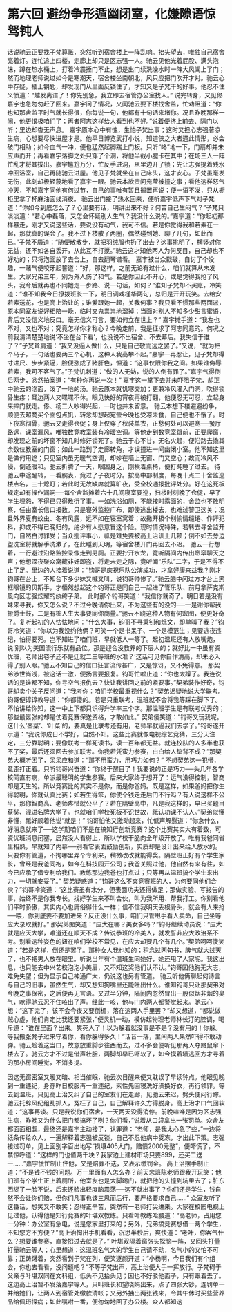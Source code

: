 # 第六回 避纷争形遁幽闭室，化嫌隙语惊驽钝人

话说驰云正要找子梵算账，突然听到宿舍楼上一阵乱响。抬头望去，唯独自己宿舍亮着灯。连忙追上四楼，走廊上却只是区志强一人。驰云见他光着屁股、满头泡沫，蹲在热水桶上，打着冷震捶门不止，想是出门续洗澡水时一阵大风阖上了门；然而地理老师说过如今是寒潮天，宿舍楼坐南朝北，风只应把门吹开才对。驰云心中存疑，插上钥匙，却发现门从里面反锁住了，才知又是子梵干的好事。他忍不住义愤道：“越发离谱了！你先别急，我立即去宿管办公室找人。”
说完转身，又见佟嘉宇也急匆匆赶了回来。嘉宇问了情况，又闻驰云要下楼找舍监，忙劝阻道：“你也知那舍监平时气就长得很，你每说一句，他都有十句话来堵你。况且昨晚那样一闹，他更恨极咱们了；再者阿志这样给人看到也不好。”说着便挤上前去、隔门以听；里边却杳无声息。
嘉宇原本心中有愧，生怕子梵出事；这时又担心志强著凉生病，心想要尽快进屋才是。他平日博览武打小说，知道侠之大者遇此情形，必会破门相助；如今血气一冲，便也猛然起脚踹上门板。只听“咚”地一下，门扇却并未应声而开；再看嘉宇落脚之处只穿了个洞，将他半截小腿卡在其中；在场三人一阵忙乱才将其拔出。嘉宇尴尬万分，忙反手进洞，从里边开了锁；先让志强提着残水冲回浴室，自己再随驰云进屋。他见子梵就坐在自己床头，这才安心。子梵虽毫发无伤，此刻却极轻蔑地看了嘉宇一眼。驰云本欲责问宛莹被撞之事；看他这样怒气冲天，不知嘉宇同他有何过节，自己的事唯有暂且搁置再说；便一语不发，只从橱柜里拿了杯麻油面线消夜。
驰云出门接了热水回来，便听嘉宇低声下气对子梵道：“你如今到底怎么了？心里要有话，明讲出来不好？何苦自己生闷气？”子梵只淡淡道：“若心中磊落，又怎会怀疑别人生气？我没什么说的。”嘉宇道：“你起初那样暴走，刚才又说这些话，要说没有动气，我可不信。若是你觉得我和若素在一起，那就真的误会了。我不过下楼散了两圈，偶然碰到她、聊了几句，如此而已。”子梵不屑道：“随便散散步，就把羽绒服也扔了出去？这事挑明了，横竖对你无益，还不如各自丢开，从此互不打搅。”驰云这才知他两人为何反目，自己却也不好劝的；只将泡面放了去台上，自去翻琴谱看。
嘉宇被当众戳破，自讨了个没趣，一赌气便咬牙起誓道：“好，那这样。之前无论有过什么，咱们就算从未发生。大家兄弟三年，别为外人伤了和气。若是你因此不开心，或是觉得我抢了风头，我今后就再也不同她走一步路、说一句话，如何？”谁知子梵却不买账，冷笑道：“谁不知我今日撩拨班长一下，明日调戏槿华两句，总归是开开玩笑。去给安若素送花，也是高上治让的；谁爱跟她一起，关我何事？我只看不惯那些两面派，原本同室友说好相陪一晚，临时又鬼祟祟地溜掉；当面对别人不知多少甜言蜜语，背后又没信义地反口。毫无信义可言，要如何立在世上？”
嘉宇摊手道：“我左也不对，又也不对；究竟怎样你才称心？今晚走前，我是征求了阿志同意的。何况之前我清清楚楚地说‘不坐在台下看’，也没说不出宿舍、不去幕后。我失信于谁了？”子梵耸肩道：“我又没逼人做什么，只是自己敬而远之罢了。”又说，“就为把个马子，一句话也耍两三个心机，这种人我高攀不起。”嘉宇一再忍让，见子梵却得寸进尺、步步紧逼，脸便涨成了猪肝色，愠道：“这事仅限你我之间。如果谁侮辱若素，我可不客气了。”子梵讥刺道：“做的人无妨，说的人倒有罪了。”嘉宇气得倒后两步，忿然拍案道：“有种你再说一次！”
嘉宇这一掌下去并未吓阻子梵，却正中驰云的泡面，泼了一地的汤。驰云原本就饥寒交加；更兼冷风灌入门洞，吹得锁骨生疼；耳边两人又喋喋不休。眼见快好的宵夜再被打翻，他便忍无可忍，立起身来摔门就走。佟、杨二人吵得兴起，一时也并未留意。
驰云本想下楼避避纷争，顺便去超商买个面包点饥，转念却想起宛莹今晚也受凉未食，自己便也不饿了。时下夜寒彻骨，驰云又走得仓促；身上仅穿了秋装单衣，正愁何处可以避寒──餐厅路远，课室漏风，唯独数竞教室装有冷暖空调。等他走到数竞室跟前，正要爬窗，却发现之前的坏窗不知几时修好锁死了。驰云于心不甘，无名火起，便沿路去撬其余数位教室的门窗；如此一路到了走廊转角，才误撞进一间幽闭小室。他不知这里是做何用途；只见室内虽无暖气空调，却妙在墙上无窗、门又空心；故而冷风不侵，倒还暖和。驰云折腾了一天，眼困身乏，刚挨着桌椅，便打盹睡了过去。
待驰云中途醒转，一看腕表，竟过了子夜时分。按高中部制度，每晚十点二十舍监巡楼点名，三十熄灯；若此时无故缺席就算旷夜，受全校通报批评处分。好在这死板规定却有操作漏洞──每个舍监摊着六十几间寝室要巡，扫楼时刻晚了仓促，早了学生埋怨，不得已只得敷衍了事。一如洗浴如厕，不能按时露面的，舍监也不敢明察，任由室长信口报数。只是寝外监控广布，即使逃出楼去，也难过警卫这关；况且外界夏有蚊虫、冬有风露，远不如在寝室窝着；故撇开极个别偷情缱绻、作奸犯科，抑或不得已晚归的，绝少有人愿意冒这个险。现时情况特殊，若转去寻舍监开门，自然白讨罪受；当众批评事小，祗是难免要被高上治训上几顿；倒不如去旁边盥洗室将就解手洗漱了，在此睡到天明，等宿舍楼开门再回去不迟。
驰云一行想着，一行避过沿路监控录像走到男厕。正要拧开水龙，竟听隔间内传出窸窣聊天之声；他想深夜聚众窝藏非奸即盗，将走未走之际，竟听闻“乐队”二字，于是不得不止了足。里边的人接着说道：“钧哥是庆祝乐队公演成功，才拿好康来益我？刚才钧哥在台上，不知台下多少妹又喊又叫，说钧哥帅惨了。”驰云脑中闪过方才台上黑框眼镜的贝斯手，才幡然想起这个钧哥正是同自己一起进了管乐队、前月拿萨克斯風向区志强炫耀的纨绔子弟。
此时那个钧哥笑道：“我信你就奇了。明日若是没有妹来寻我，你又怎么说？不过今晚请你出来，不为这些有的没的──一是谢你帮我搬爵士鼓，二是有桩人生大事要同你商量。”驰云不晓这种人物有何宏图，便更好奇了。复听起初的人怯怯地问：“什么大事，钧哥不寻秉钊和烁文，却单叫了我？”钧哥冷笑道：“你以为我没约他俩？可笑一个是书呆子、一个是模范生；见要逃夜违纪，怕得要死。岂不知进了咱们班，早就低人一等了。起初温班还有人放嘴炮，说‘别以为美国流行乐就有品位。那是迎合没教养的下层人的；就好比一中虽有资优班，老师出卷子还不是迁就二三等班的水准？’这话可见你自作清高，却未必入得了别人眼。”驰云不知自己的信口狂言流传甚广，又是惊讶，又不免得意。
那契弟涉世尚浅，被这话一激，便扬言要报复。钧哥忙嘘止道：“你也太躁了。我连说话的是谁都不知，你寻空气报仇去？快让我讲回之前的紧要事。”契弟装作好奇，钧哥却卖个关子反问道：“我考你：咱们学校最重视什么？”契弟迟疑地说大学联考。钧哥便谆谆教导道：“你都傻的。若是只重联考，温班就不会将我等踩在脚下了。不怕讲给你知，这一中上下都只识得升学率三个字。那温班学生是有联考优秀的；那些最嚣张的却是仗着竞赛保送资格，才敢如此。”
契弟傻笑道：“钧哥又玩我呢。这什么‘茎菜’、‘叶菜’的，要真是比联考还有用，老师早就逼我们去学了。”钧哥遂开示道：“我说你成日不学好，自然不知。这些比赛就像电视综艺竞猜，三分天注定，三分靠聪明；要像联考一样死读书，读一百年都无益。就连校队的人多半也获不了奖，最后还须回去参加联考。你我若凭蛮力参赛，白白给人垫背不成？”那契弟大概听困了，呆呆应和道：“那不用蛮力，用巧力如何？”
不想契弟这一犯懵，竟歪打正着。只听钧哥兴奋道：“你终于醒目了！我要说的正是巧力──头几年各学校简直有病，单派最聪明的学生参赛。后来大家终于想开了：运气没得控制，智商却是天生的。所以竞赛比的其实不是你，而是你爸妈。既是这样，如果爸妈把你生得聪明，你就认真比赛；如若生得笨，你使个钱走走后门不行吗？有人说这样不公平，那你智商高、老师疼惜就公平了？若在隔壁高中，凡是我这样的，早已买题目获奖、混进名牌大学了。也就咱们学校死板不识世故，祗认功课不认人。”契弟似懂非懂，祗好顺着他说“就是！”
钧哥怕他又激动起来，忙低声解慰道：“你急什么，好消息就来了──这学期咱们不是在搞知行创新竞赛？这个比赛其实大有着数，可资优班消息闭塞，居然没人看得上，所以学校干脆向全年级开放了。唯有我爸同省里相熟，早就知了内幕──别看它表面鼓励创新，实质却是设计出来给人放水的。只要你有管道，不拘哪里弄个专利来，稍微改改就能得奖。隔壁班正好有个学生家长，曾经是我爸同袍，如今在科技园开公司；我爸关照过他，他自然有来有往，如今已应承了借专利给我们。教练那边我爸也打点过；只等再从温班搞个学生来出力，一切就安妥了。”
契弟疑惑道：“钧哥这么不爽竞赛班的人，为何要同他们合伙？”钧哥冷笑道：“这比赛虽有水分，但表面功夫还得做足；那做实验、写报告的事，始终不是你我专长。找好学生来不叫合伙，叫为我所用、帮我打工。你别看他们平时骄傲，其实内心也庸俗得什么一样；信不信我明天丢根骨头，就会有人来抢──喂，你到底要不要加进来？反正没什么事，咱们只管甩手看人卖命，自己坐等应大录取就好。”
那契弟痴笑道：“应大在哪？美女多吗？”钧哥继续动员说：“应大就是应天大学，难道还在顺天不成？传说恭班的冷美人，就发誓非应大政治系不考。别看这种姿色的妞在咱们学校不常见，在应大却要几个有几个。”契弟呵呵傻笑道：“若是这样，倒还是罢了。那种女人我也知的；稍念过两句书，脾气就大过天了，也不把男人放在眼里。听说当年有个温班生同她好，她还甩了人家呢。我这出息，也只能去中兴艺校泡泡小美眉，又不知这奖他们认不认。”钧哥因他胸无大志，难免失望；但为显示自己神通广大，仍说这也另有管道。
驰云听他俩聊起何诗言与自己的旧事，虽然生气，却又想知狗嘴里还能吐出什么。谁知钧哥只让那契弟对今晚之事保密，之后便再无言语。又过半分钟，隔间内忽然冒出一股似烟非烟的臭气，呛得驰云忍不住咳出了声。经此一咳，他与门内两人都警觉起来。驰云心想：“这下完了，该不会今夜又要倒楣，落在这两人手里罢？”却又想道，“都说做贼心虚，他们肯定比我还要紧张，”便灵机一动，模仿起物理老师林长汀的腔调，喝斥道：“谁在里面？出来。笑死人了！以为躲着就没事是不是？没有用的！你躲。等我搬张凳子过来守着你，看你躲得多久！”话音一落，里间两人果然吓得不敢动弹。驰云趁着这当口，故意放重脚步往西而去，过不多会便听见那两人夺路鼠窜下楼去了。驰云方才不过是借声壮胆，两脚却早已吓软了，如今摸着墙逃回方才寻着的那小房间睡觉，不消多提。

因这无窗密室又暖又暗、相当催眠，驰云次日醒来便又耽误了早读钟点。他眼见晚到一重违纪，身穿昨日校服再一重违纪，索性先回寝洗好澡换好衣，再行领罪。等去到温班，只见高上治又纠了自己的室友们在走廊，见驰云来迟，劈头便问行踪。驰云托辞风纪组乱抓人，冤枉了自己，自己解释许久方得脱身。高上治才口气回软道：“这事再谈。只是我说你们宿舍，一天两天没得消停。前晚喧哗是因为区志强生病，昨晚又为什么把门都搞坏了咧？你们看，”说着从口袋拿出一张罚单。众舍友都面面相觑，最终还是嘉宇主动接了，认罪道：“老师，是我太心急了些，”一边将纸条传给众人，一遍解释着志强被反锁，自己不忍他病中受冻，才出此下策。志强接过罚单，见上面别字百出地写“损壤405大门，赔愦2000元整”，便吓慌了，不禁惊呼道：“这样的门也值两千块？我家边上建材市场只要899，还买二送一……”嘉宇慌忙制止住他，又是赔罪不迭，又表示缴罚金。
高上治摆手制止道：“不是钱不钱的问题。万一里面有人怎么办？前天忠班陈老师跟我开玩笑：他们班有个学生正上着厕所，他室友也是大脚踢门，就把他的头撞到坑里去了；脏东西糊了一脸不说，后来还验出轻度脑震荡──这不就出事了？你们还是学生，钱自然不会让你们赔，但你们凡事也该三思而后行，要严格要求自己……”
众室友听了这番话，想笑又不敢笑；忍得正辛苦，突然有一老师打尖进来。大家在校园电视上见过他，认得他是知行竞赛的叶堪双教练。只看叶教练哈腰道：“高老师，占用您一分钟：办公室有急电，说是您家里打来的；另外，兄弟搞竞赛想借一两个学生，不知您方不方便？”高上治掏出手机看看，沉思半秒后，爽快道：“老叶，你客气什么？想要谁参赛，直接招过去就是了。”
叶堪双隔着窗张头探脑一阵，又回头打量打量驰云等人；心里想道：这温班名气大的学生自己请不动，名气小的又怕不可靠；正踌躇着，突然看到子梵在列，便笑逐颜开道：“小杨啊，今日我们有个组会，你也去看看，没问题吧？”不等子梵出声，高上治便大手一挥放行。子梵碍于父亲与叶堪双同在文科组，低头不见抬头见；因也不好驳他面子，只有跟着去了。
这边高上治暂不发落嘉宇等人，只叫班长和望晓娟出来，点了四张大钞，连罚单一并给她们，让两人到宿管处缴款清帐；又另外抽出两张钱来，令其午休时买些营养品给佩珩探病；如此嘱咐一番，便匆匆地回了办公楼。众人都知这
